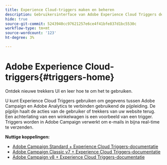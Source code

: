 ```yaml
---
title: Experience Cloud-triggers maken en beheren
description: Gebruikersinterface van Adobe Experience Cloud Triggers detecteren
hide: true
source-git-commit: 5243940cc97621257e6ce4f41bfe837d1bc5530c
workflow-type: tm+mt
source-wordcount: '123'
ht-degree: 3%

---
```



# Adobe Experience Cloud-triggers{#triggers-home}

Ontdek nieuwe trekkers UI en leer hoe te om het te gebruiken.

U kunt Experience Cloud Triggers gebruiken om gegevens tussen Adobe Campaign en Adobe Analytics te verbinden gebruikend de pijpleiding. De pijplijn haalt de acties van de gebruiker of trekkers van uw website terug. Een achterlating van een winkelwagen is een voorbeeld van een trigger. Triggers worden in Adobe Campaign verwerkt om e-mails in bijna real-time te verzenden.


**Nuttige koppelingen:**

* [Adobe Campaign Standard + Experience Cloud Triggers-documentatie](https://experienceleague.adobe.com/docs/campaign-standard/using/integrating-with-adobe-cloud/working-with-campaign-and-triggers/about-adobe-experience-cloud-triggers.html)
* [Adobe Campaign Classic v7 + Experience Cloud Triggers-documentatie](https://experienceleague.adobe.com/docs/campaign-classic/using/integrating-with-adobe-experience-cloud/experience-triggers/about-triggers.html)
* [Adobe Campaign v8 + Experience Cloud Triggers-documentatie](https://experienceleague.adobe.com/docs/campaign/campaign-v8/connect/ac-triggers.html)